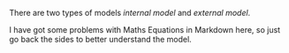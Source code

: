 There are two types of models *internal model* and *external model*.

I have got some problems with Maths Equations in Markdown here, so just go back the sides to better understand the model.

